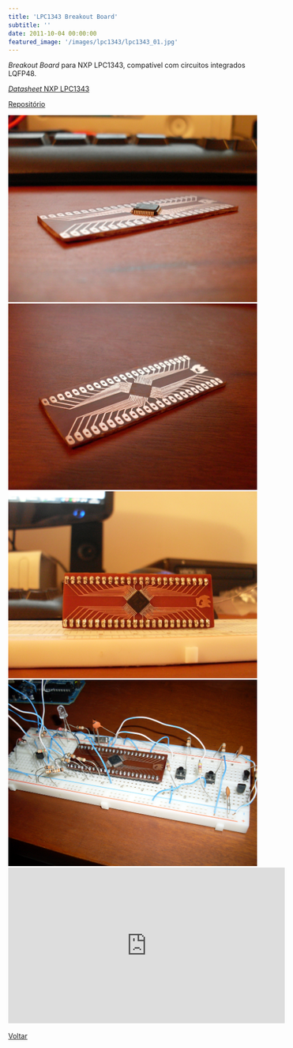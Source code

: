 ```yaml
---
title: 'LPC1343 Breakout Board'
subtitle: ''
date: 2011-10-04 00:00:00
featured_image: '/images/lpc1343/lpc1343_01.jpg'
---
```


*Breakout Board* para NXP LPC1343, compatível com circuitos integrados LQFP48.

[*Datasheet* NXP LPC1343](http://www.nxp.com/documents/data_sheet/LPC1311_13_42_43.pdf)

[Repositório](https://github.com/andrebla/lpc1343fzr)

<div class="gallery" data-columns="2">
	<img src="/images/lpc1343/lpc1343_01.jpg">
	<img src="/images/lpc1343/lpc1343_02.jpg">
	<img src="/images/lpc1343/lpc1343_03.jpg">
	<img src="/images/lpc1343/lpc1343_04.jpg">
</div>

<iframe width="560" height="315" src="https://www.youtube-nocookie.com/embed/n5UTsQrWSbU?controls=0" frameborder="0" allow="accelerometer; autoplay; clipboard-write; encrypted-media; gyroscope; picture-in-picture" allowfullscreen></iframe>

<a href='/' class="button button--large">Voltar</a>